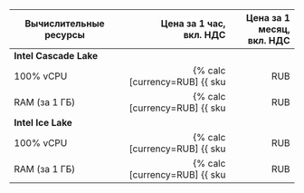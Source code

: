 | Вычислительные ресурсы | Цена за 1 час,<br>вкл. НДС | Цена за 1 месяц,<br>вкл. НДС |
|------------------------|---------------------------:|-----------------------------:|
| **Intel Cascade Lake**                                                                                                    |
| 100% vCPU              | {% calc [currency=RUB] {{ sku|RUB|mdb.dataproc.v2.cpu.c100|number }} + {{ sku|RUB|compute.hostgroup.cpu.c100.v1|number }} %} | {% calc [currency=RUB] {{ sku|RUB|mdb.dataproc.v2.cpu.c100|month|number }} + {{ sku|RUB|compute.hostgroup.cpu.c100.v1|month|number }} %} |
| RAM (за 1 ГБ)          | {% calc [currency=RUB] {{ sku|RUB|mdb.dataproc.v2.ram|number }} + {{ sku|RUB|compute.hostgroup.ram.v1|number }} %} | {% calc [currency=RUB] {{ sku|RUB|mdb.dataproc.v2.ram|month|number }} + {{ sku|RUB|compute.hostgroup.ram.v1|month|number }} %} |
| **Intel Ice Lake**                                                                                                            |
| 100% vCPU              | {% calc [currency=RUB] {{ sku|RUB|mdb.dataproc.v3.cpu.c100|number }} + {{ sku|RUB|compute.hostgroup.cpu.c100.v3|number }} %} | {% calc [currency=RUB] {{ sku|RUB|mdb.dataproc.v3.cpu.c100|month|number }} + {{ sku|RUB|compute.hostgroup.cpu.c100.v3|month|number }} %} |
| RAM (за 1 ГБ)          | {% calc [currency=RUB] {{ sku|RUB|mdb.dataproc.v3.ram|number }} + {{ sku|RUB|compute.hostgroup.ram.v3|number }} %} | {% calc [currency=RUB] {{ sku|RUB|mdb.dataproc.v3.ram|month|number }} + {{ sku|RUB|compute.hostgroup.ram.v3|month|number }} %} |